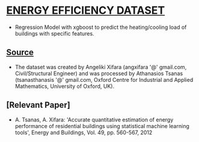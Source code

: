 # [ENERGY EFFICIENCY DATASET](https://www.kaggle.com/elikplim/eergy-efficiency-dataset)
* Regression Model with xgboost to predict the heating/cooling load of buildings with specific features.

## [Source](http://www.maths.ox.ac.uk/groups/ociam)

* The dataset was created by Angeliki Xifara (angxifara '@' gmail.com, Civil/Structural Engineer) and was processed by Athanasios Tsanas (tsanasthanasis '@' gmail.com, Oxford Centre for Industrial and Applied Mathematics, University of Oxford, UK).

## [Relevant Paper]

* A. Tsanas, A. Xifara: 'Accurate quantitative estimation of energy performance of residential buildings using statistical machine learning tools', Energy and Buildings, Vol. 49, pp. 560-567, 2012

